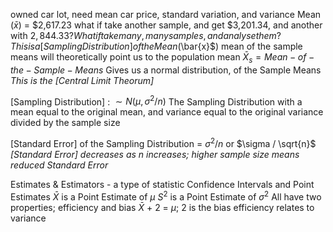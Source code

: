 owned car lot, need mean car price, standard variation, and variance
Mean ($\bar{x}$) = $2,617.23
	what if take another sample, and get $3,201.34, and another with $2,844.33?
	What if take many, many samples, and analyse them?
		This is a [Sampling Distribution] of the Mean ($\bar{x}$)
			mean of the sample means will theoretically point us to the population mean
				$\bar{X}_s = Mean-of-the-Sample-Means$
				Gives us a normal distribution, of the Sample Means
					*This is the [Central Limit Theorum]*

[Sampling Distribution] :
	$\sim N (\mu, \sigma^2 / n)$
		The Sampling Distribution with a mean equal to the original mean, and variance equal to the original variance divided by the sample size

[Standard Error] of the Sampling Distribution = $\sigma^2 / n$
	or  $\sigma / \sqrt{n}$
		*[Standard Error] decreases as n increases; higher sample size means reduced Standard Error*

Estimates & Estimators - a type of statistic
Confidence Intervals and Point Estimates
	$\bar{X}$ is a Point Estimate of $\mu$
	$S^2$ is a Point Estimate of $\sigma^2$
		All have two properties; efficiency and bias
				$\bar{X}$ + 2 = $\mu$; 2 is the bias
				efficiency relates to variance